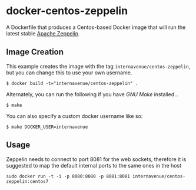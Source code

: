 # docker-centos-zeppelin

A Dockerfile that produces a  Centos-based Docker image that will run the latest stable [Apache Zeppelin][zeppelin].

[zeppelin]: http://zeppelin.incubator.apache.org/


## Image Creation

This example creates the image with the tag `internavenue/centos-zeppelin`, but you can change this to use your own username.


```
$ docker build -t="internavenue/centos-zeppelin" .
```

Alternately, you can run the following if you have *GNU Make* installed...

```
$ make
```

You can also specify a custom docker username like so:

```
$ make DOCKER_USER=internavenue
```


## Usage

Zeppelin needs to connect to port 8081 for the web sockets, therefore it is suggested to map the default internal ports to the same ones in the host

```
sudo docker run -t -i -p 8080:8080 -p 8081:8081 internavenue/centos-zeppelin:centos7
```
